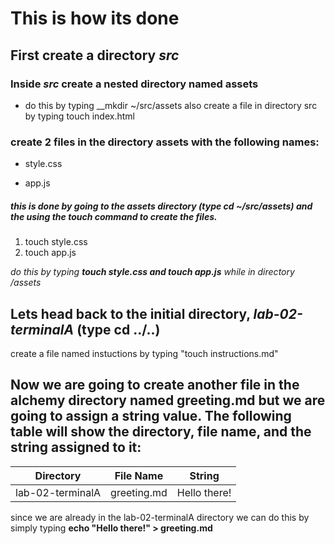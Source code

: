# This is how its done
## First create a directory _src_ 

### Inside _src_ create a nested directory named **assets**
- do this by typing __mkdir 
~/src/assets
also create a file in directory src by typing touch index.html
###  create 2 files in the directory assets with the following names: 
- style.css
+ app.js
##### this is done by going to the assets directory (type cd ~/src/assets) and the using the **touch** command to create the files.
1.  touch style.css
1.  touch app.js



*do this by typing __touch style.css and touch app.js__ while in directory /assets*

## Lets head back to the initial directory, *lab-02-terminalA* (type cd ../..)
create a file named instuctions by typing "touch instructions.md"

## Now we are going to create another file in the alchemy directory named greeting.md but we are going to assign a string value.  The following table will show the directory, file name, and the string assigned to it:

|  Directory |  File Name | String  |
|:-:|:-:|:-:|
|  lab-02-terminalA |  greeting.md |  Hello there! |

since we are already in the lab-02-terminalA directory we can do this by simply typing **echo "Hello there!" > greeting.md**

